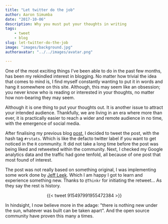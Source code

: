 ```yaml
---
title: "Let twitter do the job"
author: Aaron Simumba
date: "2017-10-06"
description: Why you must put your thoughts in writing 
tags:
    - tweet
    - blog
slug: let-twitter-do-the-job
image: "images/background.jpg"
authoravatar: "../../images/avatar.png"

---
```


One of the most exciting things I've been able to do in the past few months, has been my rekindled interest in blogging. No matter how trivial the idea that comes to mind is, I find myself constantly wanting to put it in words and hang it somewhere on this site. Although, this may seem like an obsession; you never know who is reading or interested in your thoughts, no matter how non-bearing they may seem.

Although it is one thing to put your thoughts out. It is another issue to attract your intended audience. Thankfully, we are living in an era where more than ever, it is practically easier to reach a wider and remote audience in no time, with the emergence of social media. 

After finalising my previous blog [post](https://asimumba.rbind.io/2017/10/02/mapping-the-location-of-my-twitter-followers-and-following-in-r/), I decided to tweet the post, with the hash tag `#rstats`. Which is like the defacto twitter label if you want to get noticed in the `R` community. It did not take a long time before the post was being liked and retweeted within the community. Next, I checked my Google analytics data and the traffic had gone tenfold, all because of one post that most found of interest. 

The post was not really based on something original, I was implementing some work done by [Jeff Leek](https://twitter.com/jtleek). Which I am happy I got to learn and experience something new. Thanks to `@Thinkr` for initiating the retweet... As they say the rest is history.
<center>
{{< tweet 915497991955472384 >}}
</center>

In hindsight, I now believe more in the adage: "there is nothing new under the sun, whatever was built can be taken apart". And the open source community have proven this many a times.